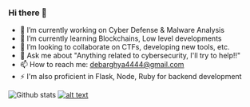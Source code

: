 ### Hi there 👋


- 🔭 I’m currently working on Cyber Defense & Malware Analysis
- 🌱 I’m currently learning Blockchains, Low level developments
- 👯 I’m looking to collaborate on CTFs, developing new tools, etc.
- 💬 Ask me about "Anything related to cybersecurity, I'll try to help!!"
- 📫 How to reach me: debarghya4444@gmail.com
- ⚡ I'm also proficient in Flask, Node, Ruby for backend development

![Github stats](https://github-readme-stats.vercel.app/api?username=The-Debarghya)
[![alt text][1.1]][1]

[1.1]: http://i.imgur.com/tXSoThF.png

[1]: http://www.twitter.com/DebarghyaMaitra
